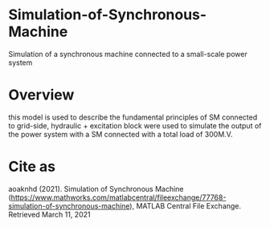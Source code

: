 # Simulation-of-Synchronous-Machine
Simulation of a synchronous machine connected to a small-scale power system

# Overview
this model is used to describe the fundamental principles of SM connected to grid-side, hydraulic + excitation block were used to simulate the output of the power system with a SM connected with a total load of 300M.V.

# Cite as 
aoaknhd (2021). Simulation of Synchronous Machine (https://www.mathworks.com/matlabcentral/fileexchange/77768-simulation-of-synchronous-machine), MATLAB Central File Exchange. Retrieved March 11, 2021
